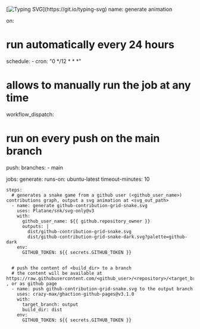 [![Typing SVG](https://readme-typing-svg.herokuapp.com?font=Fira+Code&pause=1000&color=5000F7&background=4105C100&center=true&vCenter=true&random=false&width=500&height=70&lines=Hi!+I'm+Murad-Future+Design+Creator!)](https://git.io/typing-svg)
name: generate animation

on:
  # run automatically every 24 hours
  schedule:
    - cron: "0 */12 * * *" 
  
  # allows to manually run the job at any time
  workflow_dispatch:
  
  # run on every push on the main branch
  push:
    branches:
    - main

jobs:
  generate:
    runs-on: ubuntu-latest
    timeout-minutes: 10
    
    steps:
      # generates a snake game from a github user (<github_user_name>) contributions graph, output a svg animation at <svg_out_path>
      - name: generate github-contribution-grid-snake.svg
        uses: Platane/snk/svg-only@v3
        with:
          github_user_name: ${{ github.repository_owner }}
          outputs: |
            dist/github-contribution-grid-snake.svg
            dist/github-contribution-grid-snake-dark.svg?palette=github-dark
        env:
          GITHUB_TOKEN: ${{ secrets.GITHUB_TOKEN }}
          
          
      # push the content of <build_dir> to a branch
      # the content will be available at https://raw.githubusercontent.com/<github_user>/<repository>/<target_branch>/<file> , or as github page
      - name: push github-contribution-grid-snake.svg to the output branch
        uses: crazy-max/ghaction-github-pages@v3.1.0
        with:
          target_branch: output
          build_dir: dist
        env:
          GITHUB_TOKEN: ${{ secrets.GITHUB_TOKEN }} 
